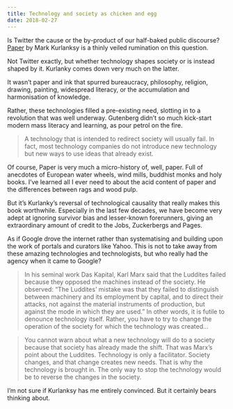 ```yaml
---
title: Technology and society as chicken and egg
date: 2018-02-27
---
```


<!--kg-card-begin: html--><p>Is Twitter the cause or the by-product of our half-baked public discourse? <a href="https://www.goodreads.com/book/show/32191697">Paper</a> by Mark Kurlanksy is a thinly veiled rumination on this question.</p>
<p>Not Twitter exactly, but whether technology shapes society or is instead shaped by it. Kurlanky comes down very much on the latter.</p>
<p>It wasn’t paper and ink that spurred bureaucracy, philosophy, religion, drawing, painting, widespread literacy, or the accumulation and harmonisation of knowledge.</p>
<p>Rather, these technologies filled a pre-existing need, slotting in to a revolution that was well underway. Gutenberg didn&#8217;t so much kick-start modern mass literacy and learning, as pour petrol on the fire.</p>
<blockquote>
<p>A technology that is intended to redirect society will usually fail. In fact, most technology companies do not introduce new technology but new ways to use ideas that already exist.</p>
</blockquote>
<p>Of course, Paper is very much a micro-history of, well, paper. Full of anecdotes of European water wheels, wind mills, buddhist monks and holy books. I’ve learned all I ever need to about the acid content of paper and the differences between rags and wood pulp.</p>
<p>But it’s Kurlanky’s reversal of technological causality that really makes this book worthwhile. Especially in the last few decades, we have become very adept at ignoring survivor bias and lesser-known forerunners, giving an extraordinary amount of credit to the Jobs, Zuckerbergs and Pages.</p>
<p>As if Google drove the internet rather than systematising and building upon the work of portals and curators like Yahoo. This is not to take away from these amazing technologies and technologists, but who really had the agency when it came to Google?</p>
<blockquote>
<p>In his seminal work Das Kapital, Karl Marx said that the Luddites failed because they opposed the machines instead of the society. He observed: “The Luddites’ mistake was that they failed to distinguish between machinery and its employment by capital, and to direct their attacks, not against the material instruments of production, but against the mode in which they are used.” In other words, it is futile to denounce technology itself. Rather, you have to try to change the operation of the society for which the technology was created&#8230;</p>
</blockquote>
<p><!----></p>
<blockquote>
<p>You cannot warn about what a new technology will do to a society because that society has already made the shift. That was Marx’s point about the Luddites. Technology is only a facilitator. Society changes, and that change creates new needs. That is why the technology is brought in. The only way to stop the technology would be to reverse the changes in the society.</p>
</blockquote>
<p>I’m not sure if Kurlanksy has me entirely convinced. But it certainly bears thinking about.</p>
<!--kg-card-end: html-->